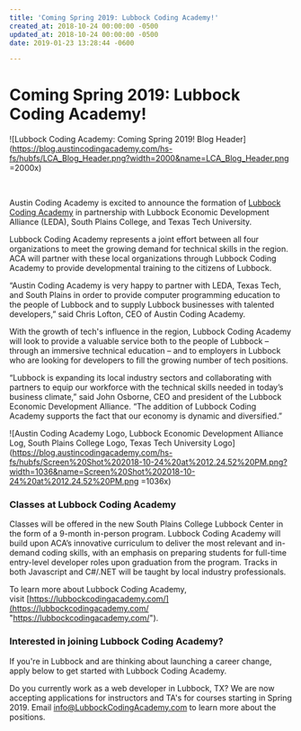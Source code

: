 ```yaml
---
title: 'Coming Spring 2019: Lubbock Coding Academy!'
created_at: 2018-10-24 00:00:00 -0500
updated_at: 2018-10-24 00:00:00 -0500
date: 2019-01-23 13:28:44 -0600

---
```

# Coming Spring 2019: Lubbock Coding Academy!

![Lubbock Coding Academy: Coming Spring 2019! Blog Header](https://blog.austincodingacademy.com/hs-fs/hubfs/LCA_Blog_Header.png?width=2000&name=LCA_Blog_Header.png =2000x)

 

Austin Coding Academy is excited to announce the formation of [Lubbock Coding Academy](https://lubbockcodingacademy.com/) in partnership with Lubbock Economic Development Alliance (LEDA), South Plains College, and Texas Tech University. 

Lubbock Coding Academy represents a joint effort between all four organizations to meet the growing demand for technical skills in the region. ACA will partner with these local organizations through Lubbock Coding Academy to provide developmental training to the citizens of Lubbock.

“Austin Coding Academy is very happy to partner with LEDA, Texas Tech, and South Plains in order to provide computer programming education to the people of Lubbock and to supply Lubbock businesses with talented developers,” said Chris Lofton, CEO of Austin Coding Academy.

With the growth of tech's influence in the region, Lubbock Coding Academy will look to provide a valuable service both to the people of Lubbock – through an immersive technical education – and to employers in Lubbock who are looking for developers to fill the growing number of tech positions.

“Lubbock is expanding its local industry sectors and collaborating with partners to equip our workforce with the technical skills needed in today’s business climate,” said John Osborne, CEO and president of the Lubbock Economic Development Alliance. “The addition of Lubbock Coding Academy supports the fact that our economy is dynamic and diversified.”

![Austin Coding Academy Logo, Lubbock Economic Development Alliance Log, South Plains College Logo, Texas Tech University Logo](https://blog.austincodingacademy.com/hs-fs/hubfs/Screen%20Shot%202018-10-24%20at%2012.24.52%20PM.png?width=1036&name=Screen%20Shot%202018-10-24%20at%2012.24.52%20PM.png =1036x)

### Classes at Lubbock Coding Academy

Classes will be offered in the new South Plains College Lubbock Center in the form of a 9-month in-person program. Lubbock Coding Academy will build upon ACA’s innovative curriculum to deliver the most relevant and in-demand coding skills, with an emphasis on preparing students for full-time entry-level developer roles upon graduation from the program. Tracks in both Javascript and C#/.NET will be taught by local industry professionals.  

To learn more about Lubbock Coding Academy, visit [https://lubbockcodingacademy.com/](https://lubbockcodingacademy.com/ "https://lubbockcodingacademy.com/").

### Interested in joining Lubbock Coding Academy?

If you're in Lubbock and are thinking about launching a career change, apply below to get started with Lubbock Coding Academy.

Do you currently work as a web developer in Lubbock, TX? We are now accepting applications for instructors and TA's for courses starting in Spring 2019. Email [info@LubbockCodingAcademy.com](mailto:info@LubbockCodingAcademy.com) to learn more about the positions.